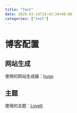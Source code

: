 ```yaml
---
title: "Test"
date: 2020-03-14T14:43:24+08:00
categories: ["test"]
---
```


# 博客配置
## 网站生成
使用的网站生成器：[hugo](https://gohugo.io/)
## 主题
使用的主题：[LoveIt](https://hugoloveit.com/zh-cn/categories/documentation/)
